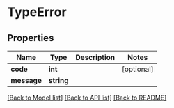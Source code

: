 # TypeError

## Properties
Name | Type | Description | Notes
------------ | ------------- | ------------- | -------------
**code** | **int** |  | [optional] 
**message** | **string** |  | 

[[Back to Model list]](../README.md#documentation-for-models) [[Back to API list]](../README.md#documentation-for-api-endpoints) [[Back to README]](../README.md)


